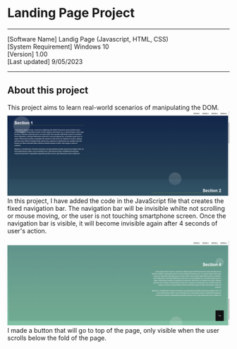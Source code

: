 # Landing Page Project

----------------------------------------

[Software Name] Landig Page (Javascript, HTML, CSS)  
[System Requirement] Windows 10  
[Version] 1.00  
[Last updated] 9/05/2023

----------------------------------------

## About this project
This project aims to learn real-world scenarios of manipulating the DOM.
![image of landing page](images/image230512_143008.png)
In this project, I have added the code in the JavaScript file that creates the fixed navigation bar. The navigation bar will be invisible whilte not scrolling or mouse moving, or the user is not touching smartphone screen. Once the navigation bar is visible, it will become invisible again after 4 seconds of user's action.  

![image of landing page](images/image230512_143117.png)
I made a button that will go to top of the page, only visible when the user scrolls below the fold of the page.
